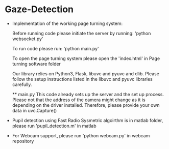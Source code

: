 # Gaze-Detection

- Implementation of the working page turning system:

  Before running code please initiate the server by running:
  'python websocket.py'

  To run code please run: 
  'python main.py'

  To open the page turning system please open the 
  'index.html' in Page turning software folder

  Our library relies on Python3, Flask, libuvc and pyuvc and dlib. 
  Please follow the setup instructions listed in the libuvc and pyuvc libraries carefully.

  ** main.py
  This code  already sets up the server and the set up process. 
  Please not that the address of the camera might change as it is depending on the driver installed. Therefore, please provide your own data in uvc.Capture()

- Pupil detection using Fast Radio Sysmetric algoirthm is in matlab folder, please run 
'pupil_detection.m' in matlab

- For Webcam support, please run 
'python webcam.py' in webcam repository
